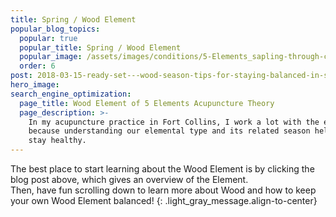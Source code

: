 ```yaml
---
title: Spring / Wood Element
popular_blog_topics:
  popular: true
  popular_title: Spring / Wood Element
  popular_image: /assets/images/conditions/5-Elements_sapling-through-cement.jpg
  order: 6
post: 2018-03-15-ready-set---wood-season-tips-for-staying-balanced-in-spring
hero_image:
search_engine_optimization:
  page_title: Wood Element of 5 Elements Acupuncture Theory
  page_description: >-
    In my acupuncture practice in Fort Collins, I work a lot with the elements
    because understanding our elemental type and its related season helps us
    stay healthy.
---
```


The best place to start learning about the Wood Element is by clicking the blog post above, which gives an overview of the Element.<br>Then, have fun scrolling down to learn more about Wood and how to keep your own Wood Element balanced!
{: .light_gray_message.align-to-center}